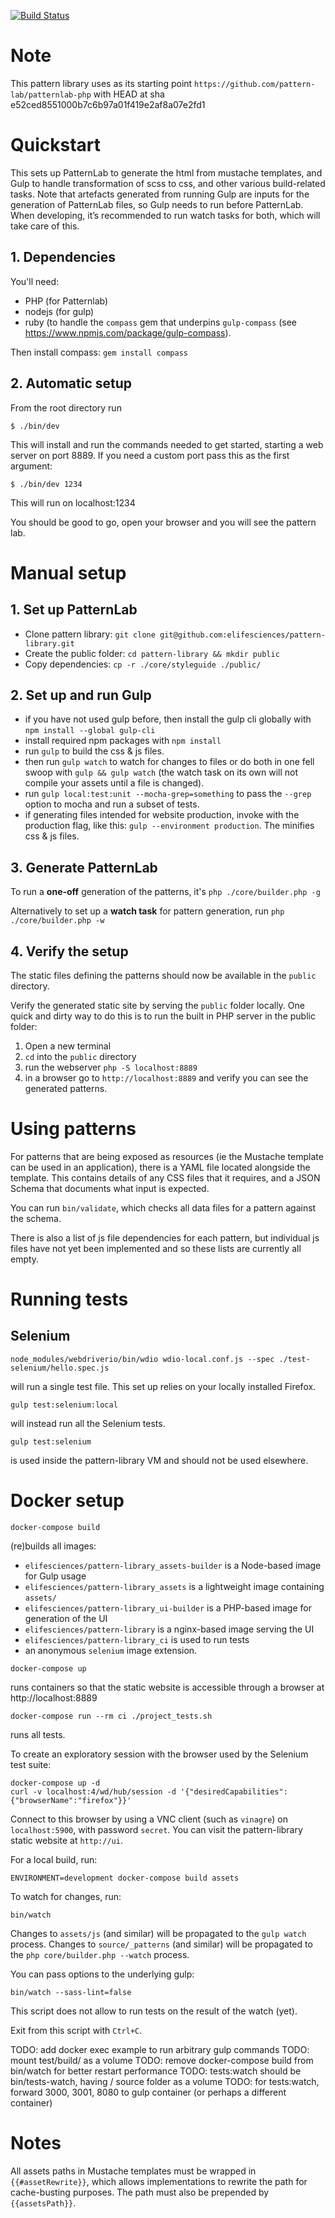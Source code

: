 [![Build Status](https://alfred.elifesciences.org/buildStatus/icon?job=prod-pattern-library)](https://alfred.elifesciences.org/job/prod-pattern-library/)
# Note
This pattern library uses as its starting point  `https://github.com/pattern-lab/patternlab-php` with HEAD at sha e52ced8551000b7c6b97a01f419e2af8a07e2fd1

# Quickstart

This sets up PatternLab to generate the html from mustache templates, and Gulp to handle transformation
of scss to css, and other various build-related tasks. Note that artefacts generated from running Gulp are
inputs for the generation of PatternLab files, so Gulp needs to run before PatternLab. When developing,
it’s recommended to run watch tasks for both, which will take care of this.

## 1. Dependencies
You'll need:

 - PHP (for Patternlab)
 - nodejs (for gulp)
 - ruby (to handle the `compass` gem that underpins `gulp-compass` (see https://www.npmjs.com/package/gulp-compass).

Then install compass: `gem install compass`

## 2. Automatic setup
From the root directory run
```
$ ./bin/dev
```
This will install and run the commands needed to get started, starting a web server on port 8889. If you need a custom port pass this as the first argument:
```
$ ./bin/dev 1234
```
This will run on localhost:1234 

You should be good to go, open your browser and you will see the pattern lab.

# Manual setup

## 1. Set up PatternLab

- Clone pattern library: `git clone git@github.com:elifesciences/pattern-library.git`
- Create the public folder: `cd pattern-library && mkdir public`
- Copy dependencies: `cp -r ./core/styleguide ./public/`

## 2. Set up and run Gulp

- if you have not used gulp before, then install the gulp cli globally with `npm install --global gulp-cli`
- install required npm packages with `npm install`
- run `gulp` to build the css & js files.
- then run `gulp watch` to watch for changes to files or do both in one fell swoop with `gulp && gulp watch` (the watch task on its own will not compile your assets until a file is changed).
- run `gulp local:test:unit --mocha-grep=something` to pass the `--grep` option to mocha and run a subset of tests.
- if generating files intended for website production, invoke with the production flag, like this: `gulp --environment production`. The minifies css & js files.

## 3. Generate PatternLab

To run a **one-off** generation of the patterns, it's `php ./core/builder.php -g`

Alternatively to set up a **watch task** for pattern generation, run `php ./core/builder.php -w` 

## 4. Verify the setup

The static files defining the patterns should now be available in the `public` directory.

Verify the generated static site by serving the `public` folder locally. One quick and dirty way to do this is to run the built in PHP server in the public folder:

  1. Open a new terminal
  2. `cd` into the `public` directory
  3. run the webserver `php -S localhost:8889`
  4. in a browser go to `http://localhost:8889` and verify you can see the generated patterns.

# Using patterns

For patterns that are being exposed as resources (ie the Mustache template can be used in an application), there is a YAML file located alongside the template. This contains details of any CSS files that it requires, and a JSON Schema that documents what input is expected.

You can run `bin/validate`, which checks all data files for a pattern against the schema.

There is also a list of js file dependencies for each pattern, but individual js files have not yet been implemented and so these lists are currently all empty.

# Running tests

## Selenium

```
node_modules/webdriverio/bin/wdio wdio-local.conf.js --spec ./test-selenium/hello.spec.js
```

will run a single test file. This set up relies on your locally installed Firefox.

```
gulp test:selenium:local
```

will instead run all the Selenium tests.

```
gulp test:selenium
```

is used inside the pattern-library VM and should not be used elsewhere.

# Docker setup

```
docker-compose build
```

(re)builds all images:

- `elifesciences/pattern-library_assets-builder` is a Node-based image for Gulp usage
- `elifesciences/pattern-library_assets` is a lightweight image containing `assets/`
- `elifesciences/pattern-library_ui-builder` is a PHP-based image for generation of the UI
- `elifesciences/pattern-library` is a nginx-based image serving the UI
- `elifesciences/pattern-library_ci` is used to run tests
- an anonymous `selenium` image extension.

```
docker-compose up
```

runs containers so that the static website is accessible through a browser at http://localhost:8889

```
docker-compose run --rm ci ./project_tests.sh
```

runs all tests.

To create an exploratory session with the browser used by the Selenium test suite:

```
docker-compose up -d
curl -v localhost:4/wd/hub/session -d '{"desiredCapabilities":{"browserName":"firefox"}}'
```

Connect to this browser by using a VNC client (such as `vinagre`) on `localhost:5900`, with password `secret`. You can visit the pattern-library static website at `http://ui`.

For a local build, run:

```
ENVIRONMENT=development docker-compose build assets
```

To watch for changes, run:

```
bin/watch
```

Changes to `assets/js` (and similar) will be propagated to the `gulp watch` process. Changes to `source/_patterns` (and similar) will be propagated to the `php core/builder.php --watch` process.

You can pass options to the underlying gulp:

```
bin/watch --sass-lint=false
```

This script does not allow to run tests on the result of the watch (yet).

Exit from this script with `Ctrl+C`.

TODO: add docker exec example to run arbitrary gulp commands
TODO: mount test/build/ as a volume
TODO: remove docker-compose build from bin/watch for better restart performance
TODO: tests:watch should be bin/tests-watch, having / source folder as a volume
TODO: for tests:watch, forward 3000, 3001, 8080 to gulp container (or perhaps a different container)

# Notes

All assets paths in Mustache templates must be wrapped in `{{#assetRewrite}}`, which allows implementations to rewrite the path for cache-busting purposes. The path must also be prepended by `{{assetsPath}}`. 

